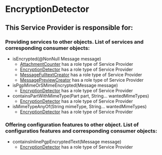 # EncryptionDetector
## This Service Provider is responsible for:
### Providing services to other objects. List of services and corresponding consumer objects: 
* isEncrypted(@NonNull Message message)
	* [AttachmentCounter](../ServiceProviders/AttachmentCounter.md) has a role type of Service Provider
	* [EncryptionDetector](../ServiceProviders/EncryptionDetector.md) has a role type of Service Provider
	* [MessageFulltextCreator](../ServiceProviders/MessageFulltextCreator.md) has a role type of Service Provider
	* [MessagePreviewCreator](../ServiceProviders/MessagePreviewCreator.md) has a role type of Service Provider
* isPgpMimeOrSMimeEncrypted(Message message)
	* [EncryptionDetector](../ServiceProviders/EncryptionDetector.md) has a role type of Service Provider
* containsPartWithMimeType(Part part, String... wantedMimeTypes)
	* [EncryptionDetector](../ServiceProviders/EncryptionDetector.md) has a role type of Service Provider
* isMimeTypeAnyOf(String mimeType, String... wantedMimeTypes)
	* [EncryptionDetector](../ServiceProviders/EncryptionDetector.md) has a role type of Service Provider
### Offering configuration features to other object. List of configuratios features and corresponding consumer objects: 
* containsInlinePgpEncryptedText(Message message)
	* [EncryptionDetector](../ServiceProviders/EncryptionDetector.md) has a role type of Service Provider

